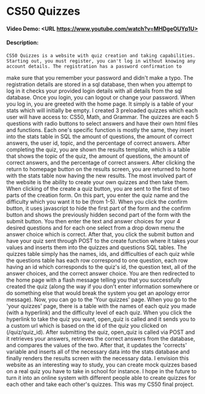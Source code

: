 # CS50 Quizzes
#### Video Demo:  <URL https://www.youtube.com/watch?v=MHDgeOUYp1U>
#### Description:
    CS50 Quizzes is a website with quiz creation and taking capabilities. Starting out, you must register, you can't log in without knowing any account details. The registration has a password confirmation to
make sure that you remember your password and didn't make a typo. The registration details are stored in a sql database, then when you attempt to log in it checks your provided login details with all details
from the sql database. Once you login, you can logout or change your password. When you log in, you are greeted with the home page. It simply is a table of your stats which will initially be empty. I created 3
preloaded quizzes which each user will have access to: CS50, Math, and Grammar. The quizzes are each 5 questions with radio buttons to select answers and have their own html files and functions. Each one's
specific function is mostly the same, they insert into the stats table in SQL the amount of questions, the amount of correct answers, the user id, topic, and the percentage of correct answers. After completing
the quiz, you are shown the results template, which is a table that shows the topic of the quiz, the amount of questions, the amount of correct answers, and the percentage of correct answers. After clicking the
return to homepage button on the results screen, you are returned to home with the stats table now having the new results.
    The most involved part of the website is the ability to create your own quizzes and then
    take them. When clicking of the create a quiz button, you are sent to the first of two parts of the creation form. On this part, you enter the quiz name and the difficulty which you want it to be (from 1-5).
When you click the confirm button, it uses javascript to hide the first part of the form and the confirm button and shows the previously hidden second part of the form with the submit button. You then enter the
text and answer choices for your 4 desired questions and for each one select from a drop down menu the answer choice which is correct. After that, you click the submit button and have your quiz sent through POST
to the create function where it takes your values and inserts them into the quizzes and questions SQL tables. The quizzes table simply has the names, ids, and difficulties of each quiz while the questions table
has each row correspond to one question, each row having an id which corresponds to the quiz's id, the question text, all of the answer choices, and the correct answer choice. You are then redirected to the home
page with a flash message telling you that you successfully created the quiz (along the way if you don't enter information somewhere or do something else that would break the system you get an apology error
message). Now, you can go to the 'Your quizzes' page.
    When you go to the 'your quizzes' page, there is a table with the names of each quiz you made (with a hyperlink) and the difficulty level of each quiz. When you click the hyperlink to take the quiz you want,
open_quiz is called and it sends you to a custom url which is based on the id of the quiz you clicked on (/quiz/quiz_id). After submitting the quiz, open_quiz is called via POST and it retrieves your answers,
retrieves the correct answers from the database, and compares the values of the two. After that, it updates the 'corrects' variable and inserts all of the necessary data into the stats database and finally
renders the results screen with the necessary data.
    I envision this website as an interesting way to study, you can create mock quizzes based on a real quiz you have to take in school for instance. I hope in the future to turn it into an online system with
different people able to create quizzes for each other and take each other's quizzes. This was my CS50 final project.
